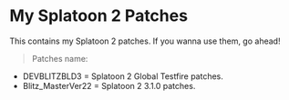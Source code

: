 # My Splatoon 2 Patches 
This contains my Splatoon 2 patches. If you wanna use them, go ahead!


> Patches name:
- DEVBLITZBLD3 = Splatoon 2 Global Testfire patches.
- Blitz_MasterVer22 = Splatoon 2 3.1.0 patches.
